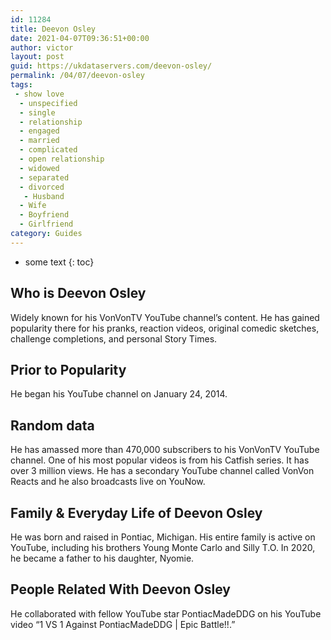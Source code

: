 ```yaml
---
id: 11284
title: Deevon Osley
date: 2021-04-07T09:36:51+00:00
author: victor
layout: post
guid: https://ukdataservers.com/deevon-osley/
permalink: /04/07/deevon-osley
tags:
 - show love
  - unspecified
  - single
  - relationship
  - engaged
  - married
  - complicated
  - open relationship
  - widowed
  - separated
  - divorced
   - Husband
  - Wife
  - Boyfriend
  - Girlfriend
category: Guides
---
```


* some text
{: toc}


## Who is Deevon Osley



Widely known for his VonVonTV YouTube channel&#8217;s content. He has gained popularity there for his pranks, reaction videos, original comedic sketches, challenge completions, and personal Story Times. 

                
                
                
## Prior to Popularity



He began his YouTube channel on January 24, 2014. 

                
                
                
## Random data



He has amassed more than 470,000 subscribers to his VonVonTV YouTube channel. One of his most popular videos is from his Catfish series. It has over 3 million views. He has a secondary YouTube channel called VonVon Reacts and he also broadcasts live on YouNow. 

                
                
                
## Family & Everyday Life of Deevon Osley



He was born and raised in Pontiac, Michigan. His entire family is active on YouTube, including his brothers Young Monte Carlo and Silly T.O. In 2020, he became a father to his daughter, Nyomie.

                
                
                
## People Related With Deevon Osley



He collaborated with fellow YouTube star PontiacMadeDDG on his YouTube video &#8220;1 VS 1 Against PontiacMadeDDG | Epic Battle!!.&#8221;

                
              
            
          
          
          